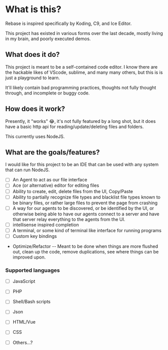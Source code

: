 # What is this?

Rebase is inspired specifically by Koding, C9, and Ice Editor.

This project has existed in various forms over the last decade, mostly living in my brain, and poorly executed demos.

## What does it do?
This project is meant to be a self-contained code editor. I know there are the hackable likes of VScode, sublime, and many many others, but this is is just a playground to learn.

It'll likely contain bad programming practices, thoughts not fully thought through, and incomplete or buggy code.

## How does it work?
Presently, it "works" :joy:, it's not fully featured by a long shot, but it does have a basic http api for reading/update/deleting files and folders.

This currently uses NodeJS.

## What are the goals/features?

I would like for this project to be an IDE that can be used with any system that can run NodeJS.

 - [ ] An Agent to act as our file interface
 - [ ] Ace (or alternative) editor for editing files
 - [ ] Ability to create, edit, delete files from the UI, Copy/Paste
 - [ ] Ability to partially recognize file types and blacklist file types known to be binary files, or rather large files to prevent the page from crashing
 - [ ] A way for our agents to be discovered, or be identified by the UI, or otherwise being able to have our agents connect to a server and have that server relay everything to the agents from the UI.
 - [ ] intellisense inspired completion
 - [ ] A terminal, or some kind of terminal like interface for running programs
 - [ ] Custom key bindings
 - Optimize/Refactor -- Meant to be done when things are more flushed out, clean up the code, remove duplications, see where things can be improved upon.

### Supported languages 
   - [ ] JavaScript
   - [ ] PHP
   - [ ] Shell/Bash scripts
   - [ ] Json
   - [ ] HTML/Vue 
   - [ ] CSS
   - [ ] Others...?


